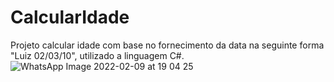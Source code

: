 # CalcularIdade
Projeto calcular idade com base no fornecimento da data na seguinte forma "Luiz 02/03/10", utilizado a linguagem C#.
![WhatsApp Image 2022-02-09 at 19 04 25](https://user-images.githubusercontent.com/73970429/153298974-23820654-8482-4c36-ab68-b041d77fc7f1.jpeg)
